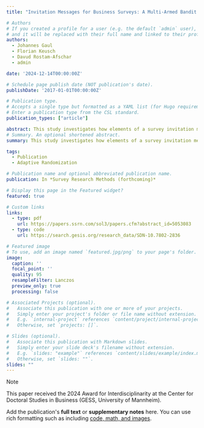 ```yaml
---
title: "Invitation Messages for Business Surveys: A Multi-Armed Bandit Experiment"

# Authors
# If you created a profile for a user (e.g. the default `admin` user), write the username (folder name) here
# and it will be replaced with their full name and linked to their profile.
authors:
  - Johannes Gaul
  - Florian Keusch
  - Davud Rostam-Afschar
  - admin

date: '2024-12-14T00:00:00Z'

# Schedule page publish date (NOT publication's date).
publishDate: '2017-01-01T00:00:00Z'

# Publication type.
# Accepts a single type but formatted as a YAML list (for Hugo requirements).
# Enter a publication type from the CSL standard.
publication_types: ["article"]

abstract: This study investigates how elements of a survey invitation message targeted to businesses influence their participation in a self-administered web survey. We implement a full factorial experiment varying five key components of the email invitation. Unlike traditional experimental setups with static group composition, however, we employ adaptive randomization in our sequential research design. Specifically, as the experiment progresses, a Bayesian learning algorithm assigns more observations to invitation messages with higher starting rates. Our results indicate that personalizing the message, emphasizing the authority of the sender, and pleading for help increase survey starting rates, while stressing strict privacy policies and changing the location of the survey URL have no response-enhancing effect. The implementation of adaptive randomization is useful for other applications of survey design and methodology.
# Summary. An optional shortened abstract.
summary: This study investigates how elements of a survey invitation message targeted to businesses influence their participation in a self-administered web survey.

tags:
  - Publication
  - Adaptive Randomization

# Publication name and optional abbreviated publication name.
publication: In *Survey Research Methods (forthcoming)*

# Display this page in the Featured widget?
featured: true

# Custom links
links:
  - type: pdf
    url: https://papers.ssrn.com/sol3/papers.cfm?abstract_id=5053083
  - type: code
    url: https://search.gesis.org/research_data/SDN-10.7802-2836

# Featured image
# To use, add an image named `featured.jpg/png` to your page's folder.
image:
  caption: ''
  focal_point: ''
  quality: 95   
  resampleFilter: Lanczos
  preview_only: true
  processing: false

# Associated Projects (optional).
#   Associate this publication with one or more of your projects.
#   Simply enter your project's folder or file name without extension.
#   E.g. `internal-project` references `content/project/internal-project/index.md`.
#   Otherwise, set `projects: []`.

# Slides (optional).
#   Associate this publication with Markdown slides.
#   Simply enter your slide deck's filename without extension.
#   E.g. `slides: "example"` references `content/slides/example/index.md`.
#   Otherwise, set `slides: ""`.
slides: ""
---
```


> [!NOTE]
> This paper received the 2024 Award for Interdisciplinarity at the Center for Doctoral Studies in Business (GESS, University of Mannheim).

Add the publication's **full text** or **supplementary notes** here. You can use rich formatting such as including [code, math, and images](https://docs.hugoblox.com/content/writing-markdown-latex/).
